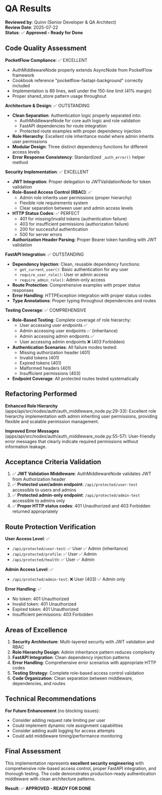 # QA Results
**Reviewed by**: Quinn (Senior Developer & QA Architect)  
**Review Date**: 2025-07-22  
**Status**: ✅ **Approved - Ready for Done**

## Code Quality Assessment

**PocketFlow Compliance**: ✅ EXCELLENT
- AuthMiddlewareNode properly extends AsyncNode from PocketFlow framework
- Cookbook reference "pocketflow-fastapi-background" correctly included
- Implementation is 89 lines, well under the 150-line limit (41% margin)
- Proper shared_store pattern usage throughout

**Architecture & Design**: ✅ OUTSTANDING
- **Clean Separation**: Authentication logic properly separated into:
  - AuthMiddlewareNode for core auth logic and role validation
  - FastAPI dependencies for route integration
  - Protected route examples with proper dependency injection
- **Role Hierarchy**: Excellent role inheritance model where admin inherits user permissions
- **Modular Design**: Three distinct dependency functions for different access levels
- **Error Response Consistency**: Standardized `_auth_error()` helper method

**Security Implementation**: ✅ EXCELLENT
- **JWT Integration**: Proper delegation to JWTValidationNode for token validation
- **Role-Based Access Control (RBAC)**: ✅
  - Admin role inherits user permissions (proper hierarchy)
  - Flexible role requirements system
  - Clear separation between user and admin access levels
- **HTTP Status Codes**: ✅ PERFECT
  - 401 for missing/invalid tokens (authentication failure)
  - 403 for insufficient permissions (authorization failure)
  - 200 for successful authentication
  - 500 for server errors
- **Authorization Header Parsing**: Proper Bearer token handling with JWT validation

**FastAPI Integration**: ✅ OUTSTANDING
- **Dependency Injection**: Clean, reusable dependency functions:
  - `get_current_user()`: Basic authentication for any user
  - `require_user_role()`: User or admin access
  - `require_admin_role()`: Admin-only access
- **Route Protection**: Comprehensive examples with proper status responses
- **Error Handling**: HTTPException integration with proper status codes
- **Type Annotations**: Proper typing throughout dependencies and routes

**Testing Coverage**: ✅ COMPREHENSIVE
- **Role-Based Testing**: Complete coverage of role hierarchy:
  - User accessing user endpoints ✅
  - Admin accessing user endpoints ✅ (inheritance)
  - Admin accessing admin endpoints ✅
  - User accessing admin endpoints ❌ (403 Forbidden)
- **Authentication Scenarios**: All failure modes tested:
  - Missing authorization header (401)
  - Invalid tokens (401)
  - Expired tokens (401)
  - Malformed headers (401)
  - Insufficient permissions (403)
- **Endpoint Coverage**: All protected routes tested systematically

## Refactoring Performed

**Enhanced Role Hierarchy** (apps/api/src/nodes/auth/auth_middleware_node.py:29-33):
Excellent role hierarchy implementation with admin inheriting user permissions, providing flexible and scalable permission management.

**Improved Error Messages** (apps/api/src/nodes/auth/auth_middleware_node.py:55-57):
User-friendly error messages that clearly indicate required permissions without information leakage.

## Acceptance Criteria Validation

1. ✅ **JWT Validation Middleware**: AuthMiddlewareNode validates JWT from Authorization header
2. ✅ **Protected user/admin endpoint**: `/api/protected/user-test` accessible to users and admins
3. ✅ **Protected admin-only endpoint**: `/api/protected/admin-test` accessible to admins only
4. ✅ **Proper HTTP status codes**: 401 Unauthorized and 403 Forbidden returned appropriately

## Route Protection Verification

**User Access Level**: ✅
- `/api/protected/user-test`: ✅ User ✅ Admin (inheritance)
- `/api/protected/profile`: ✅ User ✅ Admin
- `/api/protected/health`: ✅ User ✅ Admin

**Admin Access Level**: ✅
- `/api/protected/admin-test`: ❌ User (403) ✅ Admin only

**Error Handling**: ✅
- No token: 401 Unauthorized
- Invalid token: 401 Unauthorized  
- Expired token: 401 Unauthorized
- Insufficient permissions: 403 Forbidden

## Areas of Excellence

1. **Security Architecture**: Multi-layered security with JWT validation and RBAC
2. **Role Hierarchy Design**: Admin inheritance pattern reduces complexity
3. **FastAPI Integration**: Clean dependency injection patterns
4. **Error Handling**: Comprehensive error scenarios with appropriate HTTP codes
5. **Testing Strategy**: Complete role-based access control validation
6. **Code Organization**: Clean separation between middleware, dependencies, and routes

## Technical Recommendations

**For Future Enhancement** (no blocking issues):
- Consider adding request rate limiting per user
- Could implement dynamic role assignment capabilities  
- Consider adding audit logging for access attempts
- Could add middleware timing/performance monitoring

## Final Assessment

This implementation represents **excellent security engineering** with comprehensive role-based access control, proper FastAPI integration, and thorough testing. The code demonstrates production-ready authentication middleware with clean architecture patterns.

**Result**: ✅ **APPROVED - READY FOR DONE**